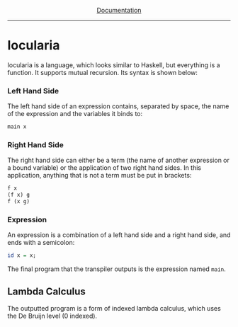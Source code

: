 <p align="center">
    <a href="https://trueboxguy.github.io/Iocularia/">Documentation</a>
</p>

***

# Iocularia
Iocularia is a language, which looks similar to Haskell, but everything is a function. It supports mutual recursion. Its syntax is shown below:
### Left Hand Side

The left hand side of an expression contains, separated by space, the name of the expression and the variables it binds to:
```hs
main x
```

### Right Hand Side

The right hand side can either be a term (the name of another expression or a bound variable) or the application of two right hand sides. In this application, anything that is not a term must be put in brackets:

```hs
f x
(f x) g
f (x g)
```
### Expression

An expression is a combination of a left hand side and a right hand side, and ends with a semicolon:

```hs
id x = x;
```


The final program that the transpiler outputs is the expression named `main`.

## Lambda Calculus

The  outputted program is a form of indexed lambda calculus, which uses the De Bruijn level (0 indexed).
